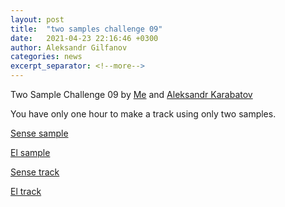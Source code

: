 ```yaml
---
layout: post
title:  "two samples challenge 09"
date:   2021-04-23 22:16:46 +0300
author: Aleksandr Gilfanov
categories: news
excerpt_separator: <!--more-->
---
```

Two Sample Challenge 09 by
[Me](https://github.com/aleksandrgilfanov) and
[Aleksandr Karabatov](https://github.com/elektron314)

You have only one hour to make a track using only two samples.
<!--more-->

[Sense sample](/mp3/sample-2021-09-sense.mp3)

[El sample](/mp3/sample-2021-09-el.mp3)

[Sense track](/mp3/track-2021-09-sense.mp3)

[El track](/mp3/track-2021-09-el.mp3)
